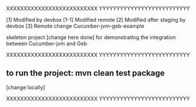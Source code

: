 XXXXXXXXXXXXXXXXXXXXXXXXXX
YYYYYYYYYYYYYYYYYYYYYYYYYY

[1] Modified by devbox
[1-1] Modified remote
[2] Modified after staging by devbox
[3] Remote change
Cucumber-jvm-geb-example

skeleton project [change here done] for demonstrating the integration between Cucumber-jvm and Geb

XXXXXXXXXXXXXXXXXXXXXXXXXX
YYYYYYYYYYYYYYYYYYYYYYYYYY

to run the project: mvn clean test package
----------------------------------------------
[change locally]


XXXXXXXXXXXXXXXXXXXXXXXXXX
YYYYYYYYYYYYYYYYYYYYYYYYYY
